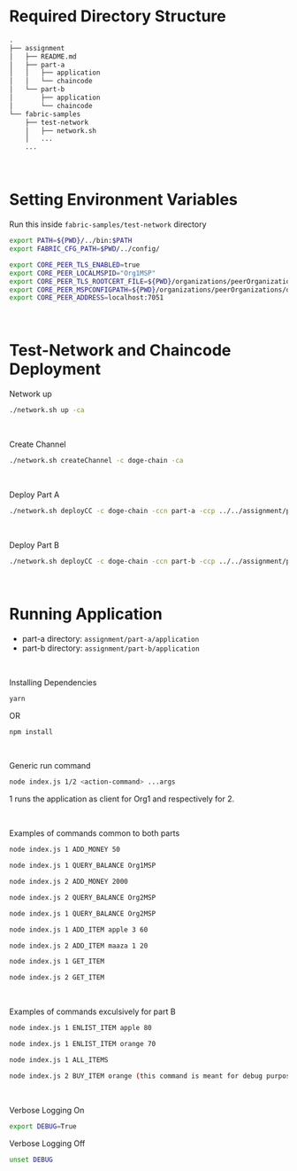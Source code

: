 # Required Directory Structure

```graphql
.
├── assignment
│   ├── README.md
│   ├── part-a
│   │   ├── application
│   │   └── chaincode
│   └── part-b
│       ├── application
│       └── chaincode
└── fabric-samples
    ├── test-network
    │   ├── network.sh
    │   ...
    ...
```

<br/>

# Setting Environment Variables

Run this inside `fabric-samples/test-network` directory

```bash
export PATH=${PWD}/../bin:$PATH
export FABRIC_CFG_PATH=$PWD/../config/

export CORE_PEER_TLS_ENABLED=true
export CORE_PEER_LOCALMSPID="Org1MSP"
export CORE_PEER_TLS_ROOTCERT_FILE=${PWD}/organizations/peerOrganizations/org1.example.com/peers/peer0.org1.example.com/tls/ca.crt
export CORE_PEER_MSPCONFIGPATH=${PWD}/organizations/peerOrganizations/org1.example.com/users/Admin@org1.example.com/msp
export CORE_PEER_ADDRESS=localhost:7051
```

<br/>

# Test-Network and Chaincode Deployment

Network up

```bash
./network.sh up -ca
```

<br/>

Create Channel

```bash
./network.sh createChannel -c doge-chain -ca
```

<br/>

Deploy Part A

```bash
./network.sh deployCC -c doge-chain -ccn part-a -ccp ../../assignment/part-a/chaincode/ -ccl javascript -cccg ../../assignment/part-a/chaincode/collections_config.json -ccep "OR('Org1MSP.peer','Org2MSP.peer')"
```

<br/>

Deploy Part B

```bash
./network.sh deployCC -c doge-chain -ccn part-b -ccp ../../assignment/part-b/chaincode/ -ccl javascript -cccg ../../assignment/part-b/chaincode/collections_config.json -ccep "OR('Org1MSP.peer','Org2MSP.peer')"
```

<br/>

# Running Application

- part-a directory: `assignment/part-a/application`
- part-b directory: `assignment/part-b/application`

<br/>

Installing Dependencies

```bash
yarn
```

OR

```bash
npm install
```

<br/>

Generic run command

```bash
node index.js 1/2 <action-command> ...args
```

1 runs the application as client for Org1 and respectively for 2.

<br/>

Examples of commands common to both parts

```bash
node index.js 1 ADD_MONEY 50

node index.js 1 QUERY_BALANCE Org1MSP

node index.js 2 ADD_MONEY 2000

node index.js 2 QUERY_BALANCE Org2MSP

node index.js 1 QUERY_BALANCE Org2MSP

node index.js 1 ADD_ITEM apple 3 60

node index.js 2 ADD_ITEM maaza 1 20

node index.js 1 GET_ITEM

node index.js 2 GET_ITEM
```

<br/>

Examples of commands exculsively for part B

```bash
node index.js 1 ENLIST_ITEM apple 80

node index.js 1 ENLIST_ITEM orange 70

node index.js 1 ALL_ITEMS

node index.js 2 BUY_ITEM orange (this command is meant for debug purposes)
```

<br/>

Verbose Logging On

```bash
export DEBUG=True
```

Verbose Logging Off

```bash
unset DEBUG
```
